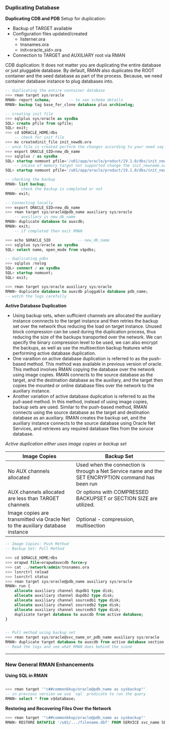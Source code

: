 ### Duplicating Database

**Duplicating CDB and PDB**
Setup for duplication:
- Backup of TARGET available
- Configuration files updated/created
    - listerner.ora
    - tnsnames.ora
    - init<oracle_sid>.ora
- Connection to TARGET and AUXILIARY root via RMAN

CDB duplication: It does not matter you are duplicating the entire database or just pluggable database. By default, RMAN also duplicates the ROOT container and the seed database as part of the process. Because, we need container database instance to plug databases into.

```SQL
-- duplicating the entire container database
>>> rman target sys/oracle 
RMAN> report schema;        -- to see schema details
RMAN> backup tag base_for_clone database plus archivelog;

-- creating init file 
>>> sqlplus sys/oracle as sysdba
SQL> create pfile from spfile;
SQL> exit;
>>> cd $ORACLE_HOME/dbs
    -- check for init file
>>> mv createdinit_file init_newdb.ora
-- once file is created perform the changes according to your need say dbname change, path change,etc.
>>> export ORACLE_SID=new_db_name
>>> sqlplus / as sysdba
SQL> startup nomount pfile='/u01/app/oracle/product/19.1.0/dbs/init_newname.ora';
    -- incase of memory target not supported change the init_newname.ora file parameter memory_target to sga_target
SQL> startup nomount pfile='/u01/app/oracle/product/19.1.0/dbs/init_newname.ora';

-- checking the backup
RMAN> list backup; 
    -- check the backup is completed or not
RMAN> exit;

-- Connecting locally
>>> export ORACLE_SID=new_db_name
>>> rman target sys/oracle@pdb_name auxiliary sys/oracle
    -- auxiliary is new_db_name
RMAN> duplicate database to auxcdb;
RMAN> exit; 
    -- if completed then exit RMAN

>>> echo $ORACLE_SID            -- new_db_name
>>> sqlplus sys/oracle as sysdba
SQL> select name, open_mode from v$pdbs;

-- duplicating pdbs
>>> sqlplus /nolog
SQL> connect / as sysdba
SQL> startup nomount;
SQL> exit;

>>> rman target sys/oracle auxiliary sys/oracle
RMAN> duplicate database to auxcdb pluggable database pdb_name;
-- watch the logs carefully

```

**Active Database Duplication**
- Using backup sets, when sufficient channels are allocated the auxiliary instance connnects to the target instance and then retries the backup set over the network thus reducing the load on target instance. Unused block compression can be used during the duplication process, thus reducing the size of the backups transported over the network. We can specify the binary compression level to be used, we can also encrypt the backups, as well as use the multisection backup features while performing active database duplication. 
- One varaition on active database duplication is referred to as the push-based method. This method was available in previous version of oracle. This method involves RMAN copying the database over the network using image copies.  RMAN connects to the source database as the target, and the destination database as the auxiliary, and the target then copies the mounted or online database files  over the network to the auxiliary instance.
- Another variation of active database duplication is referred to as the pull-ased method. In this method, instead of using image copies, backup sets are used. Similar to the push-based method, RMAN connects using the source database as the target and destination database as an auxiliary. RMAN creates the backup set, and the auxiliary instance connects to the source database using Oracle Net Services, and retrieves any required database files from the soruce database. 

*Active duplication either uses image copies or backup set*

| Image Copies | Backup Set |
|--------------|------------|
| No AUX channels allocated | Used when the connection is through a Net Service name and the SET ENCRYPTION command has been run |
| AUX channels allocated are less than TARGET channels | Or options with COMPRESSED BACKUPSET or SECTION SIZE are utilized. |
| Image copies are transmitted via Oracle Net to the auxiliary database instance |  Optional - compression, multisection |


```SQL
-- Image Copies: Push Method
-- Backup Set: Pull Method 

>>> cd $ORACLE_HOME/dbs
>>> orapwd file=orapwdauxcdb force=y
>>> cat ../network/admin/tnsnames.ora
>>> lsnrctrl reload
>>> lsnrctrl status
>>> rman target sys/oracle@pdb_name auxiliary sys/oracle
RMAN> run {
    allocate auxiliary channel dupdb1 type disk;
    allocate auxiliary channel dupdb2 type disk;
    allocate auxiliary channel sourcedb1 type disk;
    allocate auxiliary channel sourcedb2 type disk;
    allocate auxiliary channel sourcedb3 type disk;
    duplicate target database to auxcdb from active database;
}


-- Pull method using backup set
>>> rman target sys/oracle@svc_name_or_pdb_name auxiliary sys/oracle
RMAN> duplicate target database to auxcdb from active database section size 200M;
-- Read the logs and see what RMAN does behind the scene

```

----

### New General RMAN Enhancements
**Using SQL in RMAN**
```SQL

>>> rman target '"c##commonbkup/oracle@pdb_name as sysbackup"'
-- in previous version we use `sql` predicate to run the query
RMAN> select * from v$database;
```

**Restoring and Recovering Files Over the Network**
```SQL
>>> rman target '"c##commonbkup/oracle@pdb_name as sysbackup"'
RMAN> RESTORE DATAFILE '/u01/.../filename.dbf' FROM SERVICE svc_name SECTION SIZE 120M; -- Backup sets are used, uses incremental backup and only used with data blocks

```

